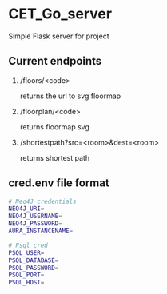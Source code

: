 # CET_Go_server
Simple Flask server for project

## Current endpoints

1. /floors/\<code\>
	
	returns the url to svg floormap

1. /floorplan/\<code\>

	returns floormap svg

1. /shortestpath?src=\<room\>&dest=\<room\>

	returns shortest path


## cred.env file format

```sh
# Neo4J credentials
NEO4J_URI=
NEO4J_USERNAME=
NEO4J_PASSWORD=
AURA_INSTANCENAME=

# Psql cred
PSQL_USER=
PSQL_DATABASE=
PSQL_PASSWORD=
PSQL_PORT=
PSQL_HOST=
```